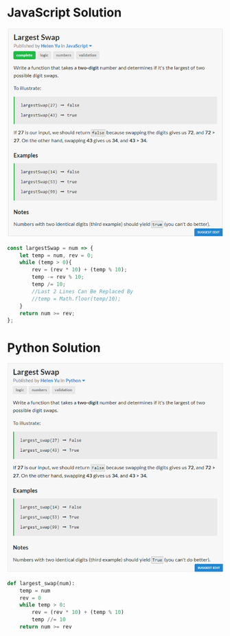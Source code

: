 # JavaScript Solution
![JavaScript Question](JavaScript.PNG)
```javascript
const largestSwap = num => {
	let temp = num, rev = 0;
	while (temp > 0){
		rev = (rev * 10) + (temp % 10);
		temp -= rev % 10;
		temp /= 10;
		//Last 2 Lines Can Be Replaced By
		//temp = Math.floor(temp/10);
	}
	return num >= rev;
};
```
# Python Solution
![Python Question](Python.PNG)
```python
def largest_swap(num):
	temp = num
	rev = 0
	while temp > 0:
		rev = (rev * 10) + (temp % 10)
		temp //= 10
	return num >= rev
```
